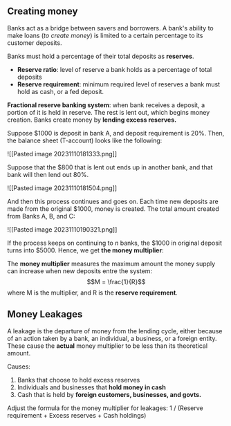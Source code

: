 ## Creating money
Banks act as a bridge between savers and borrowers. A bank's ability to make loans (*to create money*) is limited to a certain percentage to its customer deposits.

Banks must hold a percentage of their total deposits as **reserves**.
- **Reserve ratio**: level of reserve a bank holds as a percentage of total deposits
- **Reserve requirement**: minimum required level of reserves a bank must hold as cash, or a fed deposit.

**Fractional reserve banking system**: when bank receives a deposit, a portion of it is held in reserve. The rest is lent out, which begins money creation. Banks create money by **lending excess reserves.** 

Suppose $1000 is deposit in bank A, and deposit requirement is 20%. Then, the balance sheet (T-account) looks like the following: 

![[Pasted image 20231110181333.png]]

Suppose that the $800 that is lent out ends up in another bank, and that bank will then lend out 80%.

![[Pasted image 20231110181504.png]]

 And then this process continues and goes on. Each time new deposits are made from the original $1000, money is created. The total amount created from Banks A, B, and C: 

![[Pasted image 20231110190321.png]]

If the process keeps on continuing to $n$ banks, the $1000 in original deposit turns into $5000. Hence, we get **the money multiplier**: 

The **money multiplier** measures the maximum amount the money supply can increase when new deposits entre the system:
$$M = \frac{1}{R}$$
where M is the multiplier, and R is the **reserve requirement**.

## Money Leakages
A leakage is the departure of money from the lending cycle, either because of an action taken by a bank, an individual, a business, or a foreign entity. These cause the **actual** money multiplier to be less than its theoretical amount. 

Causes: 
1. Banks that choose to hold excess reserves
2. Individuals and businesses that **hold money in cash**
3. Cash that is held by **foreign customers, businesses, and govts.**

Adjust the formula for the money multiplier for leakages: 1 / (Reserve requirement + Excess reserves + Cash holdings)
